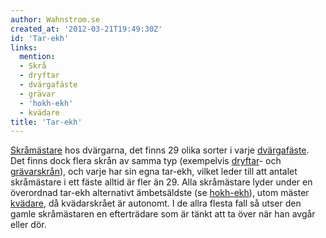 ```yaml
---
author: Wahnstrom.se
created_at: '2012-03-21T19:49:30Z'
id: 'Tar-ekh'
links:
  mention:
  - Skrå
  - dryftar
  - dvärgafäste
  - grävar
  - 'hokh-ekh'
  - kvädare
title: 'Tar-ekh'
---
```


[Skråmästare] hos dvärgarna, det finns 29 olika sorter i varje [dvärgafäste]. Det finns dock flera
skrån av samma typ (exempelvis [dryftar]- och [grävarskrån]), och varje har sin egna tar-ekh, vilket
leder till att antalet skråmästare i ett fäste alltid är fler än 29. Alla skråmästare lyder under en
överordnad tar-ekh alternativt ämbetsäldste (se [hokh-ekh]), utom mäster [kvädare], då kvädarskrået
är autonomt. I de allra flesta fall så utser den gamle skråmästaren en efterträdare som är tänkt att
ta över när han avgår eller dör.

  [Skråmästare]: Skrå
  [dvärgafäste]: dvärgafäste
  [dryftar]: dryftar
  [grävarskrån]: grävar
  [hokh-ekh]: hokh-ekh
  [kvädare]: kvädare